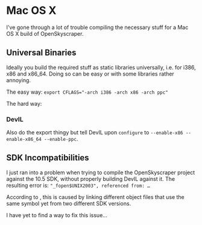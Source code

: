 Mac OS X
========
I've gone through a lot of trouble compiling the necessary stuff for a Mac OS X build of OpenSkyscraper.


Universal Binaries
------------------
Ideally you build the required stuff as static libraries universally, i.e. for i386, x86 and x86_64. Doing so can be easy or with some libraries rather annoying.

The easy way:
`export CFLAGS="-arch i386 -arch x86 -arch ppc"`

The hard way:

### DevIL
Also do the export thingy but tell DevIL upon `configure` to `--enable-x86 --enable-x86_64 --enable-ppc`.


SDK Incompatibilities
---------------------
I just ran into a problem when trying to compile the OpenSkyscraper project against the 10.5 SDK, without properly building DevIL against it. The resulting error is:
`"_fopen$UNIX2003", referenced from: …`

According to [](http://cocoawithlove.com/2009/09/building-for-earlier-os-versions-in.html), this is caused by linking different object files that use the same symbol yet from two different SDK versions.

I have yet to find a way to fix this issue...
